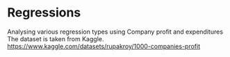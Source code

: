 # Regressions
Analysing various regression types using Company profit and expenditures 
The dataset is taken from Kaggle.
https://www.kaggle.com/datasets/rupakroy/1000-companies-profit
